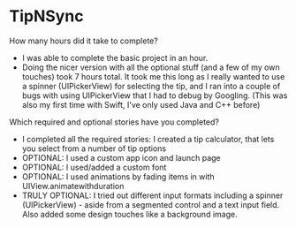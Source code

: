 # TipNSync
How many hours did it take to complete?
- I was able to complete the basic project in an hour. 
- Doing the nicer version with all the optional stuff (and a few of my own touches) took 7 hours total. It took me this long as I really wanted to use a spinner (UIPickerView) for selecting the tip, and I ran into a couple of bugs with using UIPickerView that I had to debug by Googling. (This was also my first time with Swift, I've only used Java and C++ before)

Which required and optional stories have you completed?
- I completed all the required stories: I created a tip calculator, that lets you select from a number of tip options
- OPTIONAL: I used a custom app icon and launch page
- OPTIONAL: I used/added a custom font
- OPTIONAL: I used animations by fading items in with UIView.animatewithduration
- TRULY OPTIONAL: I tried out different input formats including a spinner (UIPickerView) - aside from a segmented control and a text input field. Also added some design touches like a background image.
